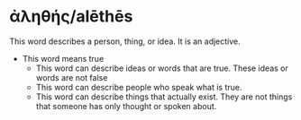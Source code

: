# ἀληθής/alēthēs
This word describes a person, thing, or idea. It is an adjective.
* This word means true
    * This word can describe ideas or words that are true. These ideas or words are not false
    * This word can describe people who speak what is true.
    * This word can describe things that actually exist. They are not things that someone has only thought or spoken about.
